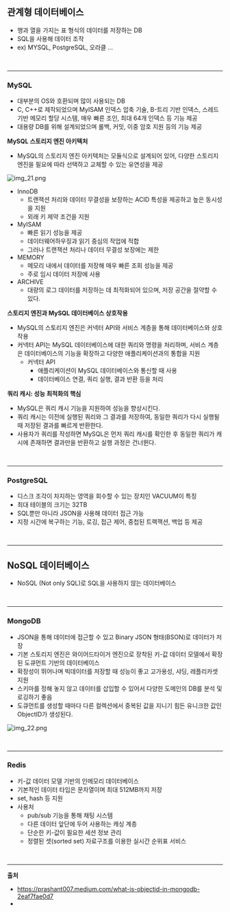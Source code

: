 ## 관계형 데이터베이스

- 행과 열을 가지는 표 형식의 데이터를 저장하는 DB
- SQL을 사용해 데이터 조작
- ex) MYSQL, PostgreSQL, 오라클 ...


<br/>

---

### MySQL

- 대부분의 OS와 호환되며 많이 사용되는 DB
- C, C++로 제작되었으며 MyISAM 인덱스 압축 기술, B-트리 기반 인덱스, 스레드 기반 메모리 할당 시스템, 매우 빠른 조인, 최대 64개 인덱스 등 기능 제공
- 대용량 DB를 위해 설계되었으며 롤백, 커밋, 이중 암호 지원 등의 기능 제공

**MySQL 스토리지 엔진 아키텍처**

- MySQL의 스토리지 엔진 아키텍처는 모듈식으로 설계되어 있어, 다양한 스토리지 엔진을 필요에 따라 선택하고 교체할 수 있는 유연성을 제공

![img_21.png](img_21.png)

- InnoDB
  - 트랜잭션 처리와 데이터 무결성을 보장하는 ACID 특성을 제공하고 높은 동시성을 지원
  - 외래 키 제약 조건을 지원
- MyISAM
  - 빠른 읽기 성능을 제공
  - 데이터웨어하우징과 읽기 중심의 작업에 적합
  - 그러나 트랜잭션 처리나 데이터 무결성 보장에는 제한
- MEMORY
  - 메모리 내에서 데이터를 저장해 매우 빠른 조회 성능을 제공
  - 주로 임시 데이터 저장에 사용
- ARCHIVE
  - 대량의 로그 데이터를 저장하는 데 최적화되어 있으며, 저장 공간을 절약할 수 있다.

**스토리지 엔진과 MySQL 데이터베이스 상호작용**

- MySQL의 스토리지 엔진은 커넥터 API와 서비스 계층을 통해 데이터베이스와 상호작용
- 커넥터 API는 MySQL 데이터베이스에 대한 쿼리와 명령을 처리하며, 서비스 계층은 데이터베이스의 기능을 확장하고 다양한 애플리케이션과의 통합을 지원
  - 커넥터 API
    - 애플리케이션이 MySQL 데이터베이스와 통신할 때 사용
    - 데이터베이스 연결, 쿼리 실행, 결과 반환 등을 처리

**쿼리 캐시: 성능 최적화의 핵심**

- MySQL은 쿼리 캐시 기능을 지원하여 성능을 향상시킨다.
- 쿼리 캐시는 이전에 실행된 쿼리와 그 결과를 저장하여, 동일한 쿼리가 다시 실행될 때 저장된 결과를 빠르게 반환한다.
- 사용자가 쿼리를 작성하면 MySQL은 먼저 쿼리 캐시를 확인한 후 동일한 쿼리가 캐시에 존재하면 결과만을 반환하고 실행 과정은 건너뛴다.


<br/>

---

### PostgreSQL

- 디스크 조각이 차지하는 영역을 회수할 수 있는 장치인 VACUUM이 특징
- 최대 테이블의 크기는 32TB
- SQL뿐만 아니라 JSON을 사용해 데이터 접근 가능
- 지정 시간에 복구하는 기능, 로깅, 접근 제어, 중첩된 트랙잭션, 백업 등 제공


<br/>

---

## NoSQL 데이터베이스

- NoSQL (Not only SQL)로 SQL을 사용하지 않는 데이터베이스


<br/>

---

### MongoDB

- JSON을 통해 데이터에 접근할 수 있고 Binary JSON 형태(BSON)로 데이터가 저장
- 기본 스토리지 엔진은 와이어드타이거 엔진으로 장착된 키-값 데이터 모델에서 확장된 도큐먼트 기반의 데이터베이스
- 확장성이 뛰어나며 빅데이터를 저장할 때 성능이 좋고 고가용성, 샤딩, 레플리카셋 지원
- 스키마를 정해 놓지 않고 데이터를 삽입할 수 있어서 다양한 도메인의 DB를 분석 및 로깅하기 좋음
- 도큐먼트를 생성할 때마다 다른 컬렉션에서 중복된 값을 지니기 힘든 유니크한 값인 ObjectID가 생성된다.

![img_22.png](img_22.png)


<br/>

---

### Redis

- 키-값 데이터 모델 기반의 인메모리 데이터베이스
- 기본적인 데이터 타입은 문자열이며 최대 512MB까지 저장
- set, hash 등 지원
- 사용처
  - pub/sub 기능을 통해 채팅 시스템
  - 다른 데이터 앞단에 두어 사용하는 캐싱 계층
  - 단순한 키-값이 필요한 세션 정보 관리
  - 정렬된 셋(sorted set) 자료구조를 이용한 실시간 순위표 서비스



<br/>

---

**출처**

- https://prashant007.medium.com/what-is-objectid-in-mongodb-2eaf7fae0d7
- 


